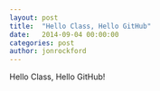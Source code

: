 ```yaml
---
layout: post
title:  "Hello Class, Hello GitHub"
date:   2014-09-04 00:00:00
categories: post
author: jonrockford
---
```


Hello Class, Hello GitHub!
